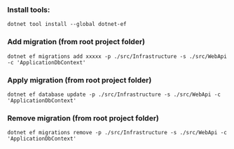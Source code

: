 ### Install tools:
```
dotnet tool install --global dotnet-ef
```

### Add migration (from root project folder)
```
dotnet ef migrations add xxxxx -p ./src/Infrastructure -s ./src/WebApi -c 'ApplicationDbContext'
```

### Apply migration (from root project folder)
```
dotnet ef database update -p ./src/Infrastructure -s ./src/WebApi -c 'ApplicationDbContext'
```

### Remove migration (from root project folder)
```
dotnet ef migrations remove -p ./src/Infrastructure -s ./src/WebApi -c 'ApplicationDbContext'
```